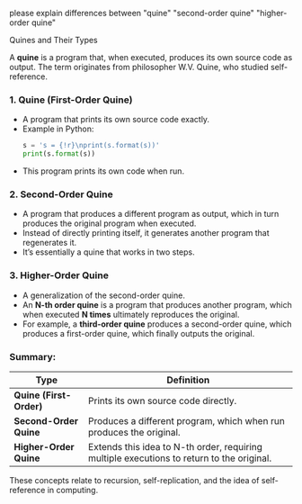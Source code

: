 please explain differences between "quine" "second-order quine" "higher-order quine"

Quines and Their Types

A **quine** is a program that, when executed, produces its own source code as output. The term originates from philosopher W.V. Quine, who studied self-reference.

### 1. **Quine (First-Order Quine)**
   - A program that prints its own source code exactly.
   - Example in Python:
     ```python
     s = 's = {!r}\nprint(s.format(s))'
     print(s.format(s))
     ```
   - This program prints its own code when run.

### 2. **Second-Order Quine**
   - A program that produces a different program as output, which in turn produces the original program when executed.
   - Instead of directly printing itself, it generates another program that regenerates it.
   - It’s essentially a quine that works in two steps.

### 3. **Higher-Order Quine**
   - A generalization of the second-order quine.
   - An **N-th order quine** is a program that produces another program, which when executed **N times** ultimately reproduces the original.
   - For example, a **third-order quine** produces a second-order quine, which produces a first-order quine, which finally outputs the original.

### Summary:
| Type | Definition |
|------|------------|
| **Quine (First-Order)** | Prints its own source code directly. |
| **Second-Order Quine** | Produces a different program, which when run produces the original. |
| **Higher-Order Quine** | Extends this idea to N-th order, requiring multiple executions to return to the original. |

These concepts relate to recursion, self-replication, and the idea of self-reference in computing.
